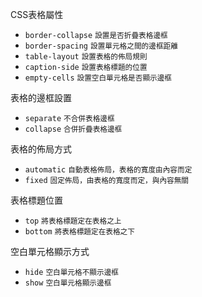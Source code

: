 CSS表格屬性
- `border-collapse` <small>設置是否折疊表格邊框</small>
- `border-spacing` <small>設置單元格之間的邊框距離</small>
- `table-layout` <small>設置表格的佈局規則</small>
- `caption-side` <small>設置表格標題的位置</small>
- `empty-cells` <small>設置空白單元格是否顯示邊框</small>

表格的邊框設置
- `separate` <small>不合併表格邊框</small>
- `collapse` <small>合併折疊表格邊框</small>

表格的佈局方式
- `automatic` <small>自動表格佈局，表格的寬度由內容而定</small>
- `fixed` <small>固定佈局，由表格的寬度而定，與內容無關</small>

表格標題位置
- `top` <small>將表格標題定在表格之上</small>
- `bottom` <small>將表格標題定在表格之下</small>

空白單元格顯示方式
- `hide` <small>空白單元格不顯示邊框</small>
- `show` <small>空白單元格顯示邊框</small>
